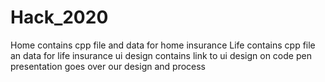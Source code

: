 # Hack_2020
Home contains cpp file and data for home insurance
Life contains cpp file an data for life insurance
ui design contains link to ui design on code pen
presentation goes over our design and process
